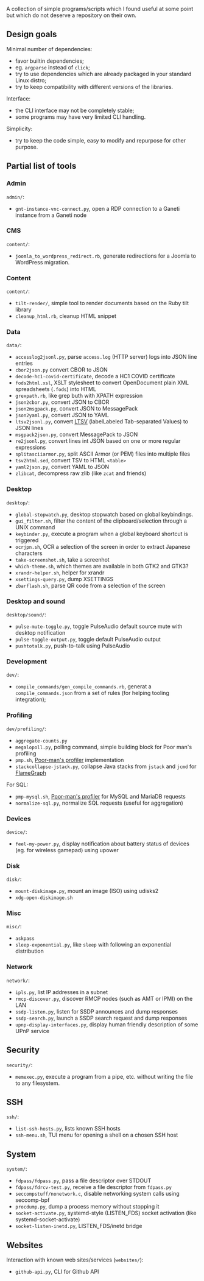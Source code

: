 A collection of simple programs/scripts which I found useful at some point
but which do not deserve a repository on their own.

## Design goals

Minimal number of dependencies:

* favor builtin dependencies;
* eg. `argparse` instead of `click`;
* try to use dependencies which are already packaged in your standard Linux distro;
* try to keep compatibility with different versions of the libraries.

Interface:

* the CLI interface may not be completely stable;
* some programs may have very limited CLI handling.

Simplicity:

* try to keep the code simple, easy to modify and repurpose for other purpose.

## Partial list of tools

### Admin

`admin/`:

* `gnt-instance-vnc-connect.py`, open a RDP connection to a Ganeti instance from a Ganeti node

### CMS

`content/`:

* `joomla_to_wordpress_redirect.rb`, generate redirections for a Joomla to WordPress migration.

### Content

`content/`:

* `tilt-render/`, simple tool to render documents based on the Ruby tilt library
* `cleanup_html.rb`, cleanup HTML snippet

### Data

`data/`:

* `accesslog2jsonl.py`, parse `access.log` (HTTP server) logs into JSON line entries
* `cbor2json.py` convert CBOR to JSON
* `decode-hc1-covid-certificate`, decode a HC1 COVID certificate
* `fods2html.xsl`, XSLT stylesheet to convert OpenDocument plain XML spreadsheets (`.fods`) into HTML
* `grexpath.rb`, like grep buth with XPATH expression
* `json2cbor.py`, convert JSON to CBOR
* `json2msgpack.py`, convert JSON to MessagePack
* `json2yaml.py`, convert JSON to YAML
* `ltsv2jsonl.py`, convert [LTSV](http://ltsv.org/) (labelLabeled Tab-separated Values) to JSON lines
* `msgpack2json.py`, convert MessagePack to JSON
* `re2jsonl.py`, convert lines int JSON based on one or more regular expressions
* `splitasciiarmor.py`, split ASCII Armor (or PEM) files into multiple files
* `tsv2html.sed`, convert TSV to HTML `<table>`
* `yaml2json.py`, convert YAML to JSON
* `zlibcat`, decompress raw zlib (like `zcat` and friends)

### Desktop

`desktop/`:

* `global-stopwatch.py`, desktop stopwatch based on global keybindings.
* `gui_filter.sh`, filter the content of the clipboard/selection through a UNIX command
* `keybinder.py`, execute a program when a global keyboard shortcut is triggered
* `ocrjpn.sh`, OCR a selection of the screen in order to extract Japanese characters
* `take-screenshot.sh`, take a screenhot
* `which-theme.sh`, which themes are available in both GTK2 and GTK3?
* `xrandr-helper.sh`, helper for xrandr
* `xsettings-query.py`, dump XSETTINGS
* `zbarflash.sh`, parse QR code from a selection of the screen

### Desktop and sound

`desktop/sound/`:

* `pulse-mute-toggle.py`, toggle PulseAudio default source mute with desktop notification
* `pulse-toggle-output.py`, toggle default PulseAudio output
* `pushtotalk.py`, push-to-talk using PulseAudio

### Development

`dev/`:

* `compile_commands/gen_compile_commands.rb`, generat a `compile_commands.json` from a set of rules (for helping tooling integration);

### Profiling

`dev/profiling/`:

* `aggregate-counts.py`
* `megalopoll.py`, polling command, simple building block for Poor man's profiling
* `pmp.sh`, [Poor-man's profiler](https://poormansprofiler.org/) implementation 
* `stackcollapse-jstack.py`, collapse Java stacks from `jstack` and `jcmd` for [FlameGraph](https://github.com/brendangregg/FlameGraph)

For SQL:

* `pmp-mysql.sh`, [Poor-man's profiler](https://poormansprofiler.org/) for MySQL and MariaDB requests
* `normalize-sql.py`, normalize SQL requests (useful for aggregation)

### Devices

`device/`:

* `feel-my-power.py`, display notification about battery status of devices (eg. for wireless gamepad) using upower

### Disk

`disk/`:

* `mount-diskimage.py`, mount an image (ISO) using udisks2
* `xdg-open-diskimage.sh`

### Misc

`misc/`:

* `askpass`
* `sleep-exponential.py`, like `sleep` with following an exponential distribution

### Network

`network/`:

* `ipls.py`, list IP addresses in a subnet
* `rmcp-discover.py`, discover RMCP nodes (such as AMT or IPMI) on the LAN
* `ssdp-listen.py`, listen for SSDP announces and dump responses
* `ssdp-search.py`, launch a SSDP search request and dump responses
* `upnp-display-interfaces.py`, display human friendly description of some UPnP service

## Security

`security/`:

* `memexec.py`, execute a program from a pipe, etc. without writing the file to any filesystem.

## SSH

`ssh/`:

* `list-ssh-hosts.py`, lists known SSH hosts
* `ssh-menu.sh`, TUI menu for opening a shell on a chosen SSH host

## System

`system/`:

* `fdpass/fdpass.py`, pass a file descriptor over STDOUT
* `fdpass/fdrcv-test.py`, receive a file descriptor from `fdpass.py`
* `seccompstuff/nonetwork.c`, disable networking system calls using seccomp-bpf
* `procdump.py`, dump a process memory without stopping it
* `socket-activate.py`, systemd-style (LISTEN_FDS) socket activation (like systemd-socket-activate)
* `socket-listen-inetd.py`, LISTEN_FDS/inetd bridge

## Websites

Interaction with known web sites/services (`websites/`):

* `github-api.py`, CLI for Github API
